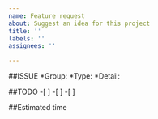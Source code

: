 ```yaml
---
name: Feature request
about: Suggest an idea for this project
title: ''
labels: ''
assignees: ''

---
```


##ISSUE
*Group:
*Type:
*Detail:

##TODO
-[ ]
-[ ]
-[ ]

##Estimated time
